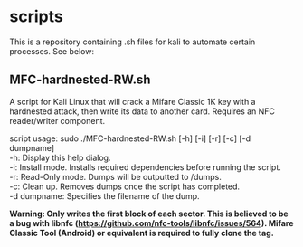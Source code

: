 # scripts

This is a repository containing .sh files for kali to automate certain processes. See below:

## MFC-hardnested-RW.sh
A script for Kali Linux that will crack a Mifare Classic 1K key with a hardnested attack, then write its data to another card.
Requires an NFC reader/writer component.

script usage: sudo ./MFC-hardnested-RW.sh [-h] [-i] [-r] [-c] [-d dumpname] <br>
-h: Display this help dialog. <br>
-i: Install mode. Installs required dependencies before running the script. <br>
-r: Read-Only mode. Dumps  will be outputted to /dumps. <br>
-c: Clean up. Removes dumps once the script has completed. <br>
-d dumpname: Specifies the filename of the dump. 

**Warning: Only writes the first block of each sector. This is believed to be a bug with libnfc (https://github.com/nfc-tools/libnfc/issues/564). Mifare Classic Tool (Android) or equivalent is required to fully clone the tag.**

